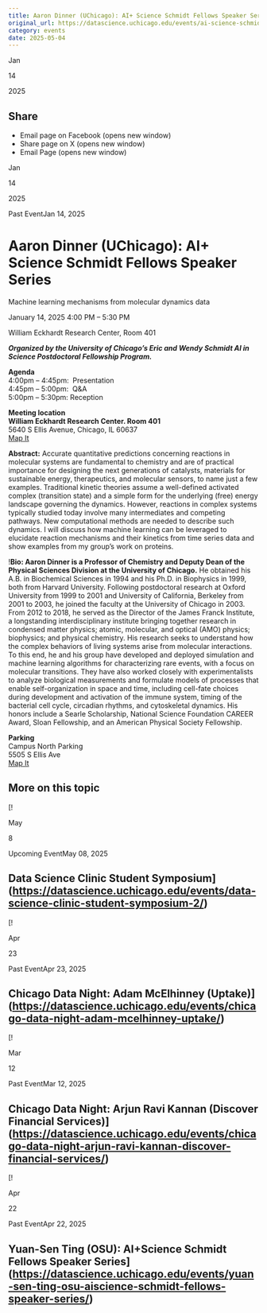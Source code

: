 ```yaml
---
title: Aaron Dinner (UChicago): AI+ Science Schmidt Fellows Speaker Series – DSI
original_url: https://datascience.uchicago.edu/events/ai-science-schmidt-fellows-speaker-series-aaron-dinner-uchicago
category: events
date: 2025-05-04
---
```


Jan

14

2025

## Share

* Email page on Facebook (opens new window)
* Share page on X (opens new window)
* Email Page (opens new window)

<!-- Table-like structure detected -->

Jan

14

2025

Past EventJan 14, 2025

# Aaron Dinner (UChicago): AI+ Science Schmidt Fellows Speaker Series

Machine learning mechanisms from molecular dynamics data

January 14, 2025 4:00 PM – 5:30 PM

William Eckhardt Research Center, Room 401

***Organized by the University of Chicago’s Eric and Wendy Schmidt AI in Science Postdoctoral Fellowship Program.***

**Agenda**  
4:00pm – 4:45pm:  Presentation  
4:45pm – 5:00pm:  Q&A  
5:00pm – 5:30pm: Reception

**Meeting location**  
**William Eckhardt Research Center. Room 401**  
5640 S Ellis Avenue, Chicago, IL 60637  
[Map It](https://www.google.com/maps/place/William+Eckhardt+Research+Center/@41.7920793,-87.6018227,15z/data=!4m6!3m5!1s0x880e293ef43a7037:0x6f64c2dbdd6c40ae!8m2!3d41.7920793!4d-87.6018227!16s%2Fg%2F11b6gh6_mk?entry=ttu)

**Abstract:** Accurate quantitative predictions concerning reactions in molecular systems are fundamental to chemistry and are of practical importance for designing the next generations of catalysts, materials for sustainable energy, therapeutics, and molecular sensors, to name just a few examples. Traditional kinetic theories assume a well-defined activated complex (transition state) and a simple form for the underlying (free) energy landscape governing the dynamics. However, reactions in complex systems typically studied today involve many intermediates and competing pathways. New computational methods are needed to describe such dynamics. I will discuss how machine learning can be leveraged to elucidate reaction mechanisms and their kinetics from time series data and show examples from my group’s work on proteins.

!**Bio: Aaron Dinner is a Professor of Chemistry and Deputy Dean of the Physical Sciences Division at the University of Chicago.** He obtained his A.B. in Biochemical Sciences in 1994 and his Ph.D. in Biophysics in 1999, both from Harvard University. Following postdoctoral research at Oxford University from 1999 to 2001 and University of California, Berkeley from 2001 to 2003, he joined the faculty at the University of Chicago in 2003. From 2012 to 2018, he served as the Director of the James Franck Institute, a longstanding interdisciplinary institute bringing together research in condensed matter physics; atomic, molecular, and optical (AMO) physics; biophysics; and physical chemistry. His research seeks to understand how the complex behaviors of living systems arise from molecular interactions. To this end, he and his group have developed and deployed simulation and machine learning algorithms for characterizing rare events, with a focus on molecular transitions. They have also worked closely with experimentalists to analyze biological measurements and formulate models of processes that enable self-organization in space and time, including cell-fate choices during development and activation of the immune system, timing of the bacterial cell cycle, circadian rhythms, and cytoskeletal dynamics. His honors include a Searle Scholarship, National Science Foundation CAREER Award, Sloan Fellowship, and an American Physical Society Fellowship.

**Parking**  
Campus North Parking  
5505 S Ellis Ave  
[Map It](https://www.google.com/maps/place/Campus+North+Parking/@41.794483,-87.5999728,15z/data=!4m6!3m5!1s0x880e293f903eb853:0xff1bea1f81ea92e7!8m2!3d41.794483!4d-87.5999728!16s%2Fg%2F1pp2x9221?entry=ttu)

## More on this topic

[!

May

8

Upcoming EventMay 08, 2025

## Data Science Clinic Student Symposium](https://datascience.uchicago.edu/events/data-science-clinic-student-symposium-2/)
[!

Apr

23

Past EventApr 23, 2025

## Chicago Data Night: Adam McElhinney (Uptake)](https://datascience.uchicago.edu/events/chicago-data-night-adam-mcelhinney-uptake/)
[!

Mar

12

Past EventMar 12, 2025

## Chicago Data Night: Arjun Ravi Kannan (Discover Financial Services)](https://datascience.uchicago.edu/events/chicago-data-night-arjun-ravi-kannan-discover-financial-services/)
[!

Apr

22

Past EventApr 22, 2025

## Yuan-Sen Ting (OSU): AI+Science Schmidt Fellows Speaker Series](https://datascience.uchicago.edu/events/yuan-sen-ting-osu-aiscience-schmidt-fellows-speaker-series/)